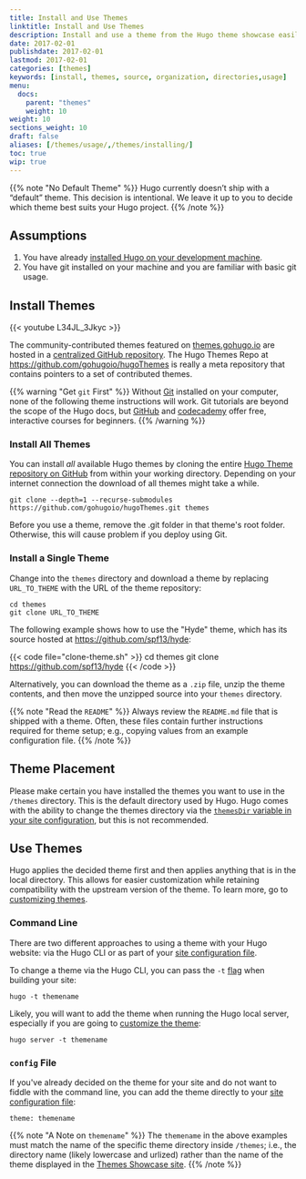 ```yaml
---
title: Install and Use Themes
linktitle: Install and Use Themes
description: Install and use a theme from the Hugo theme showcase easily through the CLI.
date: 2017-02-01
publishdate: 2017-02-01
lastmod: 2017-02-01
categories: [themes]
keywords: [install, themes, source, organization, directories,usage]
menu:
  docs:
    parent: "themes"
    weight: 10
weight: 10
sections_weight: 10
draft: false
aliases: [/themes/usage/,/themes/installing/]
toc: true
wip: true
---
```


{{% note "No Default Theme" %}}
Hugo currently doesn’t ship with a “default” theme. This decision is intentional. We leave it up to you to decide which theme best suits your Hugo project.
{{% /note %}}

## Assumptions

1. You have already [installed Hugo on your development machine][install].
2. You have git installed on your machine and you are familiar with basic git usage.

## Install Themes

{{< youtube L34JL_3Jkyc >}}

The community-contributed themes featured on [themes.gohugo.io](//themes.gohugo.io/) are hosted in a [centralized GitHub repository][themesrepo]. The Hugo Themes Repo at <https://github.com/gohugoio/hugoThemes> is really a meta repository that contains pointers to a set of contributed themes.

{{% warning "Get `git` First" %}}
Without [Git](https://git-scm.com/) installed on your computer, none of the following theme instructions will work. Git tutorials are beyond the scope of the Hugo docs, but [GitHub](https://try.github.io/) and [codecademy](https://www.codecademy.com/learn/learn-git) offer free, interactive courses for beginners.
{{% /warning %}}

### Install All Themes

You can install *all* available Hugo themes by cloning the entire [Hugo Theme repository on GitHub][themesrepo] from within your working directory. Depending on your internet connection the download of all themes might take a while.

```
git clone --depth=1 --recurse-submodules https://github.com/gohugoio/hugoThemes.git themes
```

Before you use a theme, remove the .git folder in that theme's root folder. Otherwise, this will cause problem if you deploy using Git.

### Install a Single Theme

Change into the `themes` directory and download a theme by replacing `URL_TO_THEME` with the URL of the theme repository:

```
cd themes
git clone URL_TO_THEME
```

The following example shows how to use the "Hyde" theme, which has its source hosted at <https://github.com/spf13/hyde>:

{{< code file="clone-theme.sh" >}}
cd themes
git clone https://github.com/spf13/hyde
{{< /code >}}

Alternatively, you can download the theme as a `.zip` file, unzip the theme contents, and then move the unzipped source into your `themes` directory.

{{% note "Read the `README`" %}}
Always review the `README.md` file that is shipped with a theme. Often, these files contain further instructions required for theme setup; e.g., copying values from an example configuration file.
{{% /note %}}

## Theme Placement

Please make certain you have installed the themes you want to use in the
`/themes` directory. This is the default directory used by Hugo. Hugo comes with the ability to change the themes directory via the [`themesDir` variable in your site configuration][config], but this is not recommended.

## Use Themes

Hugo applies the decided theme first and then applies anything that is in the local directory. This allows for easier customization while retaining compatibility with the upstream version of the theme. To learn more, go to [customizing themes][customizethemes].

### Command Line

There are two different approaches to using a theme with your Hugo website: via the Hugo CLI or as part of your [site configuration file][config].

To change a theme via the Hugo CLI, you can pass the `-t` [flag][] when building your site:

```
hugo -t themename
```

Likely, you will want to add the theme when running the Hugo local server, especially if you are going to [customize the theme][customizethemes]:

```
hugo server -t themename
```

### `config` File

If you've already decided on the theme for your site and do not want to fiddle with the command line, you can add the theme directly to your [site configuration file][config]:

```
theme: themename
```

{{% note "A Note on `themename`" %}}
The `themename` in the above examples must match the name of the specific theme directory inside `/themes`; i.e., the directory name (likely lowercase and urlized) rather than the name of the theme displayed in the [Themes Showcase site](http://themes.gohugo.io).
{{% /note %}}

[customizethemes]: /themes/customizing/
[flag]: /getting-started/usage/ "See the full list of flags in Hugo's basic usage."
[install]: /getting-started/installing/
[config]: /getting-started/configuration/  "Learn how to customize your Hugo website configuration file in yaml, toml, or json."
[themesrepo]: https://github.com/gohugoio/hugoThemes

